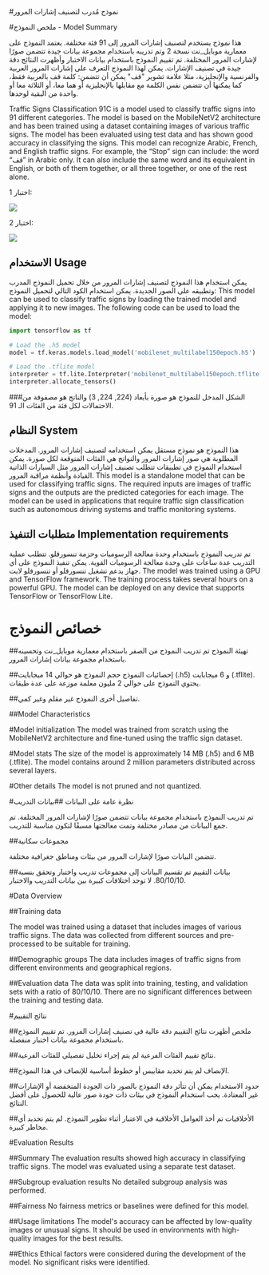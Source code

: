 #نموذج مُدرب لتصنيف إشارات المرور 

#ملخص النموذج - Model Summary

هذا نموذج يستخدم لتصنيف إشارات المرور إلى 91 فئة مختلفة. يعتمد النموذج على معمارية موبايل_نت نسخة 2 وتم تدريبه باستخدام مجموعة بيانات جيدة تتضمن صورًا لإشارات المرور المختلفة. تم تقييم النموذج باستخدام بيانات الاختبار وأظهرت النتائج دقة جيدة في تصنيف الإشارات.
يمكن لهذا النموذج التعرف على إشارات المرور العربية والفرنسية والإنجليزية، مثلا علامة تشوير "قف" يمكن أن تتضمن: كلمة قف بالعربية فقط، كما يمكنها أن تتضمن نفس الكلمة مع مقابلها بالإنجليزية أو هما معا، أو الثلاثة معا أو واحدة من البقية لوحدها.

Traffic Signs Classification 91C is a model used to classify traffic signs into 91 different categories. The model is based on the MobileNetV2 architecture and has been trained using a dataset containing images of various traffic signs. The model has been evaluated using test data and has shown good accuracy in classifying the signs.
This model can recognize Arabic, French, and English traffic signs. For example, the “Stop” sign can include: the word “قف” in Arabic only. It can also include the same word and its equivalent in English, or both of them together, or all three together, or one of the rest alone.

اختبار 1:

![](https://www.googleapis.com/download/storage/v1/b/kaggle-user-content/o/inbox%2F7109735%2F9063772ee2a2c905eb88dd0a8802f229%2FScreenshot%20from%202024-05-23%2011-06-02.png?generation=1716458788581939&alt=media)

اختبار 2:

![](https://www.googleapis.com/download/storage/v1/b/kaggle-user-content/o/inbox%2F7109735%2F4cc933237aa358fb5c8695fb1a67f0b0%2FScreenshot%20from%202024-05-23%2011-10-03.png?generation=1716459121241181&alt=media)

## الاستخدام Usage

يمكن استخدام هذا النموذج لتصنيف إشارات المرور من خلال تحميل النموذج المدرب وتطبيقه على الصور الجديدة. يمكن استخدام الكود التالي لتحميل النموذج:
This model can be used to classify traffic signs by loading the trained model and applying it to new images. The following code can be used to load the model:

```python
import tensorflow as tf

# Load the .h5 model
model = tf.keras.models.load_model('mobilenet_multilabel150epoch.h5')

# Load the .tflite model
interpreter = tf.lite.Interpreter('mobilenet_multilabel150epoch.tflite')
interpreter.allocate_tensors()
```

###الشكل المدخل للنموذج هو صورة بأبعاد (224, 224, 3) والناتج هو مصفوفة من الاحتمالات لكل فئة من الفئات الـ 91.


## النظام System

هذا النموذج هو نموذج مستقل يمكن استخدامه لتصنيف إشارات المرور. المدخلات المطلوبة هي صور إشارات المرور والنواتج هي الفئات المتوقعة لكل صورة. يمكن استخدام النموذج في تطبيقات تتطلب تصنيف إشارات المرور مثل السيارات الذاتية القيادة وأنظمة مراقبة المرور.
This model is a standalone model that can be used for classifying traffic signs. The required inputs are images of traffic signs and the outputs are the predicted categories for each image. The model can be used in applications that require traffic sign classification such as autonomous driving systems and traffic monitoring systems.


## متطلبات التنفيذ Implementation requirements

تم تدريب النموذج باستخدام وحدة معالجة الرسوميات وحزمة تنسورفلو. تتطلب عملية التدريب عدة ساعات على وحدة معالجة الرسوميات القوية. يمكن تنفيذ النموذج على أي جهاز يدعم تشغيل تنسورفلو أو تنسورفلو لايت.
The model was trained using a GPU and TensorFlow framework. The training process takes several hours on a powerful GPU. The model can be deployed on any device that supports TensorFlow or TensorFlow Lite.

#  خصائص النموذج
##تهيئة النموذج
تم تدريب النموذج من الصفر باستخدام معمارية موبايل_نت وتحسينه باستخدام مجموعة بيانات إشارات المرور.

##إحصائيات النموذج
حجم النموذج هو حوالي 14 ميجابايت (.h5) و 6 ميجابايت (.tflite). يحتوي النموذج على حوالي 2 مليون معلمة موزعة على عدة طبقات.

##تفاصيل أخرى
النموذج غير مقلم وغير كمي.


##Model Characteristics

#Model initialization
The model was trained from scratch using the MobileNetV2 architecture and fine-tuned using the traffic sign dataset.

#Model stats
The size of the model is approximately 14 MB (.h5) and 6 MB (.tflite). The model contains around 2 million parameters distributed across several layers.

#Other details
The model is not pruned and not quantized.

#نظرة عامة على البيانات
##بيانات التدريب

تم تدريب النموذج باستخدام مجموعة بيانات تتضمن صورًا لإشارات المرور المختلفة. تم جمع البيانات من مصادر مختلفة وتمت معالجتها مسبقًا لتكون مناسبة للتدريب.

##مجموعات سكانية

تتضمن البيانات صورًا لإشارات المرور من بيئات ومناطق جغرافية مختلفة.

##بيانات التقييم
تم تقسيم البيانات إلى مجموعات تدريب واختبار وتحقق بنسبة 80/10/10. لا توجد اختلافات كبيرة بين بيانات التدريب والاختبار.


#Data Overview

##Training data

The model was trained using a dataset that includes images of various traffic signs. The data was collected from different sources and pre-processed to be suitable for training.

##Demographic groups
The data includes images of traffic signs from different environments and geographical regions.


##Evaluation data
The data was split into training, testing, and validation sets with a ratio of 80/10/10. There are no significant differences between the training and testing data.


#نتائج التقييم

##ملخص
أظهرت نتائج التقييم دقة عالية في تصنيف إشارات المرور. تم تقييم النموذج باستخدام مجموعة بيانات اختبار منفصلة.

##نتائج تقييم الفئات الفرعية
لم يتم إجراء تحليل تفصيلي للفئات الفرعية.

##الإنصاف
لم يتم تحديد مقاييس أو خطوط أساسية للإنصاف في هذا النموذج.

##حدود الاستخدام
يمكن أن تتأثر دقة النموذج بالصور ذات الجودة المنخفضة أو الإشارات غير المعتادة. يجب استخدام النموذج في بيئات ذات جودة صور عالية للحصول على أفضل النتائج.

##الأخلاقيات
تم أخذ العوامل الأخلاقية في الاعتبار أثناء تطوير النموذج. لم يتم تحديد أي مخاطر كبيرة.


#Evaluation Results

##Summary
The evaluation results showed high accuracy in classifying traffic signs. The model was evaluated using a separate test dataset.

##Subgroup evaluation results
No detailed subgroup analysis was performed.

##Fairness
No fairness metrics or baselines were defined for this model.

##Usage limitations
The model's accuracy can be affected by low-quality images or unusual signs. It should be used in environments with high-quality images for the best results.

##Ethics
Ethical factors were considered during the development of the model. No significant risks were identified.
